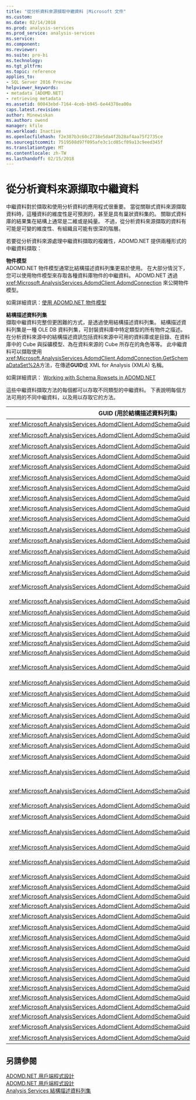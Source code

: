 ```yaml
---
title: "從分析資料來源擷取中繼資料 |Microsoft 文件"
ms.custom: 
ms.date: 02/14/2018
ms.prod: analysis-services
ms.prod_service: analysis-services
ms.service: 
ms.component: 
ms.reviewer: 
ms.suite: pro-bi
ms.technology: 
ms.tgt_pltfrm: 
ms.topic: reference
applies_to:
- SQL Server 2016 Preview
helpviewer_keywords:
- metadata [ADOMD.NET]
- retrieving metadata
ms.assetid: 00043ebd-7164-4ceb-b945-6e44378ea00a
caps.latest.revision: 
author: Minewiskan
ms.author: owend
manager: kfile
ms.workload: Inactive
ms.openlocfilehash: f2e387b3c60c2738e5da4f2b28af4aa75f2735ce
ms.sourcegitcommit: 7519508d97f095afe3c1cd85cf09a13c9eed345f
ms.translationtype: MT
ms.contentlocale: zh-TW
ms.lasthandoff: 02/15/2018
---
```

# <a name="retrieving-metadata-from-an-analytical-data-source"></a>從分析資料來源擷取中繼資料
  中繼資料對於擷取和使用分析資料的應用程式很重要。 當從關聯式資料來源擷取資料時，這種資料的維度性是可預測的，甚至是具有巢狀資料集的。 關聯式資料庫的結果集在結構上通常是二維或是純量。 不過，從分析資料來源擷取的資料有可能是可變的維度性、有組織且可能有很深的階層。  
  
 若要從分析資料來源處理中繼資料擷取的複雜性，ADOMD.NET 提供兩種形式的中繼資料擷取：  
  
 **物件模型**  
 ADOMD.NET 物件模型通常比結構描述資料列集更易於使用。 在大部分情況下，您可以使用物件模型來存取各種資料庫物件的中繼資料。 ADOMD.NET 透過 <xref:Microsoft.AnalysisServices.AdomdClient.AdomdConnection> 來公開物件模型。  
  
 如需詳細資訊：[使用 ADOMD.NET 物件模型](../../analysis-services/multidimensional-models-adomd-net-client/retrieving-metadata-working-with-adomd-net-object-model.md)  
  
 **結構描述資料列集**  
 擷取中繼資料完整但更困難的方式，是透過使用結構描述資料列集。 結構描述資料列集是一種 OLE DB 資料列集，可封裝資料庫中特定類型的所有物件之描述。 在分析資料來源中的結構描述資訊包括資料來源中可用的資料庫或是目錄、在資料庫中的 Cube 與採礦模型、為在資料來源的 Cube 所存在的角色等等。 此中繼資料可以擷取使用<xref:Microsoft.AnalysisServices.AdomdClient.AdomdConnection.GetSchemaDataSet%2A>方法，在傳遞**GUID**或 XML for Analysis (XMLA) 名稱。  
  
 如需詳細資訊： [Working with Schema Rowsets in ADOMD.NET](../../analysis-services/multidimensional-models-adomd-net-client/retrieving-metadata-working-with-schema-rowsets.md)  
  
 這些中繼資料擷取方法的每個都可以存取不同類型的中繼資料。 下表說明每個方法可用的不同中繼資料，以及用以存取它的方法。  
  
|GUID (用於結構描述資料列集)|XMLA 名稱 (用於結構描述資料列集)|ADOMD.NET 物件模型|  
|-------------------------------------|------------------------------------------|----------------------------|  
|<xref:Microsoft.AnalysisServices.AdomdClient.AdomdSchemaGuid.Actions>|[MDSCHEMA_ACTIONS 資料列集](../../analysis-services/schema-rowsets/ole-db-olap/mdschema-actions-rowset.md)||  
|<xref:Microsoft.AnalysisServices.AdomdClient.AdomdSchemaGuid.Catalogs>|[DBSCHEMA_CATALOGS 資料列集](../../analysis-services/schema-rowsets/ole-db/dbschema-catalogs-rowset.md)||  
|<xref:Microsoft.AnalysisServices.AdomdClient.AdomdSchemaGuid.Columns>|[DBSCHEMA_COLUMNS 資料列集](../../analysis-services/schema-rowsets/ole-db/dbschema-columns-rowset.md)||  
|<xref:Microsoft.AnalysisServices.AdomdClient.AdomdSchemaGuid.Connections>|**DISCOVER_CONNECTIONS**||  
|<xref:Microsoft.AnalysisServices.AdomdClient.AdomdSchemaGuid.Cubes>|[MDSCHEMA_CUBES 資料列集](../../analysis-services/schema-rowsets/ole-db-olap/mdschema-cubes-rowset.md)|AdomdConnection.Cubes|  
|<xref:Microsoft.AnalysisServices.AdomdClient.AdomdSchemaGuid.DataSources>|[DISCOVER_DATASOURCES 資料列集](../../analysis-services/schema-rowsets/xml/discover-datasources-rowset.md)||  
|<xref:Microsoft.AnalysisServices.AdomdClient.AdomdSchemaGuid.DBConnections>|**DISCOVER_DB_CONNECTIONS**||  
|<xref:Microsoft.AnalysisServices.AdomdClient.AdomdSchemaGuid.Dimensions>|[MDSCHEMA_DIMENSIONS 資料列集](../../analysis-services/schema-rowsets/ole-db-olap/mdschema-dimensions-rowset.md)|AdomdConnection.Cubes[].Dimensions|  
|<xref:Microsoft.AnalysisServices.AdomdClient.AdomdSchemaGuid.DimensionStat>|**DISCOVER_DIMENSION_STAT**||  
|<xref:Microsoft.AnalysisServices.AdomdClient.AdomdSchemaGuid.Enumerators>|[DISCOVER_ENUMERATORS 資料列集](../../analysis-services/schema-rowsets/xml/discover-enumerators-rowset.md)||  
|<xref:Microsoft.AnalysisServices.AdomdClient.AdomdSchemaGuid.Functions>|[MDSCHEMA_FUNCTIONS 資料列集](../../analysis-services/schema-rowsets/ole-db-olap/mdschema-functions-rowset.md)||  
|<xref:Microsoft.AnalysisServices.AdomdClient.AdomdSchemaGuid.Hierarchies>|[MDSCHEMA_HIERARCHIES 資料列集](../../analysis-services/schema-rowsets/ole-db-olap/mdschema-hierarchies-rowset.md)|AdomdConnection.Cubes[].Dimensions[].Hierarchies|  
|<xref:Microsoft.AnalysisServices.AdomdClient.AdomdSchemaGuid.InputDataSources>|[MDSCHEMA_INPUT_DATASOURCES 資料列集](../../analysis-services/schema-rowsets/ole-db-olap/mdschema-input-datasources-rowset.md)||  
|<xref:Microsoft.AnalysisServices.AdomdClient.AdomdSchemaGuid.Instances>|[DISCOVER_INSTANCES 資料列集](../../analysis-services/schema-rowsets/ole-db-olap/discover-instances-rowset.md)||  
|<xref:Microsoft.AnalysisServices.AdomdClient.AdomdSchemaGuid.Jobs>|**DISCOVER_JOBS**||  
|<xref:Microsoft.AnalysisServices.AdomdClient.AdomdSchemaGuid.Keywords>|[DISCOVER_KEYWORDS 資料列集 &#40; OLE DB for OLAP &#41;](../../analysis-services/schema-rowsets/ole-db-olap/discover-keywords-rowset-ole-db-for-olap.md)||  
|<xref:Microsoft.AnalysisServices.AdomdClient.AdomdSchemaGuid.Kpis>|[MDSCHEMA_KPIS 資料列集](../../analysis-services/schema-rowsets/ole-db-olap/mdschema-kpis-rowset.md)|AdomdConnection.Cubes[].KPIs|  
|<xref:Microsoft.AnalysisServices.AdomdClient.AdomdSchemaGuid.Levels>|[MDSCHEMA_LEVELS 資料列集](../../analysis-services/schema-rowsets/ole-db-olap/mdschema-levels-rowset.md)|AdomdConnection.Cubes[].Dimensions[].Hierarchies[].Levels|  
|<xref:Microsoft.AnalysisServices.AdomdClient.AdomdSchemaGuid.Literals>|[DISCOVER_LITERALS 資料列集](../../analysis-services/schema-rowsets/xml/discover-literals-rowset.md)||  
|<xref:Microsoft.AnalysisServices.AdomdClient.AdomdSchemaGuid.Locations>|**DISCOVER_LOCATIONS**||  
|<xref:Microsoft.AnalysisServices.AdomdClient.AdomdSchemaGuid.Locks>|**DISCOVER_LOCKS**||  
|<xref:Microsoft.AnalysisServices.AdomdClient.AdomdSchemaGuid.MasterKey>|**DISCOVER_MASTER_KEY**||  
|<xref:Microsoft.AnalysisServices.AdomdClient.AdomdSchemaGuid.MeasureGroupDimensions>|[MDSCHEMA_MEASUREGROUP_DIMENSIONS 資料列集](../../analysis-services/schema-rowsets/ole-db-olap/mdschema-measuregroup-dimensions-rowset.md)||  
|<xref:Microsoft.AnalysisServices.AdomdClient.AdomdSchemaGuid.MeasureGroups>|[MDSCHEMA_MEASUREGROUPS 資料列集](../../analysis-services/schema-rowsets/ole-db-olap/mdschema-measuregroups-rowset.md)||  
|<xref:Microsoft.AnalysisServices.AdomdClient.AdomdSchemaGuid.Measures>|[MDSCHEMA_MEASURES 資料列集](../../analysis-services/schema-rowsets/ole-db-olap/mdschema-measures-rowset.md)|AdomdConnection.Cubes[].Measures|  
|<xref:Microsoft.AnalysisServices.AdomdClient.AdomdSchemaGuid.MemberProperties>|[MDSCHEMA_PROPERTIES 資料列集](../../analysis-services/schema-rowsets/ole-db-olap/mdschema-properties-rowset.md)|PropertyCollection 可從大部分的主要 ADOMD.NET 物件取得。|  
|<xref:Microsoft.AnalysisServices.AdomdClient.AdomdSchemaGuid.Members>|[MDSCHEMA_MEMBERS 資料列集](../../analysis-services/schema-rowsets/ole-db-olap/mdschema-members-rowset.md)|AdomdConnection.Cubes[].Dimensions[].Hierarchies[].Levels[].GetMembers()|  
|<xref:Microsoft.AnalysisServices.AdomdClient.AdomdSchemaGuid.MemoryGrant>|**DISCOVER_MEMORYGRANT**||  
|<xref:Microsoft.AnalysisServices.AdomdClient.AdomdSchemaGuid.MemoryUsage>|**DISCOVER_MEMORYUSAGE**||  
|<xref:Microsoft.AnalysisServices.AdomdClient.AdomdSchemaGuid.MiningColumns>|[DMSCHEMA_MINING_COLUMNS 資料列集](../../analysis-services/schema-rowsets/data-mining/dmschema-mining-columns-rowset.md)|AdomdConnection.MiningModels[].MiningModelColumns|  
|<xref:Microsoft.AnalysisServices.AdomdClient.AdomdSchemaGuid.MiningFunctions>|[DMSCHEMA_MINING_FUNCTIONS 資料列集](../../analysis-services/schema-rowsets/data-mining/dmschema-mining-functions-rowset.md)||  
|<xref:Microsoft.AnalysisServices.AdomdClient.AdomdSchemaGuid.MiningModelContent>|[DMSCHEMA_MINING_MODEL_CONTENT 資料列集](../../analysis-services/schema-rowsets/data-mining/dmschema-mining-model-content-rowset.md)|AdomdConnection.MiningModels[].MiningContentNodes|  
|<xref:Microsoft.AnalysisServices.AdomdClient.AdomdSchemaGuid.MiningModelContentPmml>|[DMSCHEMA_MINING_MODEL_CONTENT_PMML 資料列集](../../analysis-services/schema-rowsets/data-mining/dmschema-mining-model-content-pmml-rowset.md)||  
|<xref:Microsoft.AnalysisServices.AdomdClient.AdomdSchemaGuid.MiningModels>|[DMSCHEMA_MINING_MODELS 資料列集](../../analysis-services/schema-rowsets/data-mining/dmschema-mining-models-rowset.md)|AdomdConnection.MiningModels|  
|<xref:Microsoft.AnalysisServices.AdomdClient.AdomdSchemaGuid.MiningModelXml>|[DMSCHEMA_MINING_MODEL_XML 資料列集](../../analysis-services/schema-rowsets/data-mining/dmschema-mining-model-xml-rowset.md)||  
|<xref:Microsoft.AnalysisServices.AdomdClient.AdomdSchemaGuid.MiningServiceParameters>|[DMSCHEMA_MINING_SERVICE_PARAMETERS 資料列集](../../analysis-services/schema-rowsets/data-mining/dmschema-mining-service-parameters-rowset.md)|AdomdConnection.MiningServices[].MiningServiceParameters|  
|<xref:Microsoft.AnalysisServices.AdomdClient.AdomdSchemaGuid.MiningServices>|[DMSCHEMA_MINING_SERVICES 資料列集](../../analysis-services/schema-rowsets/data-mining/dmschema-mining-services-rowset.md)|AdomdConnection.MiningServices|  
|<xref:Microsoft.AnalysisServices.AdomdClient.AdomdSchemaGuid.MiningStructureColumns>|[DMSCHEMA_MINING_STRUCTURE_COLUMNS 資料列集](../../analysis-services/schema-rowsets/data-mining/dmschema-mining-structure-columns-rowset.md)|AdomdConnection.MiningStructures[].MiningStructureColumns|  
|<xref:Microsoft.AnalysisServices.AdomdClient.AdomdSchemaGuid.MiningStructures>|[DMSCHEMA_MINING_STRUCTURES 資料列集](../../analysis-services/schema-rowsets/data-mining/dmschema-mining-structures-rowset.md)|AdomdConnection.MiningStructures|  
|<xref:Microsoft.AnalysisServices.AdomdClient.AdomdSchemaGuid.PartitionDimensionStat>|**DISCOVER_PARTITION_DIMENSION_STAT**||  
|<xref:Microsoft.AnalysisServices.AdomdClient.AdomdSchemaGuid.PartitionStat>|**DISCOVER_PARTITION_STAT**||  
|<xref:Microsoft.AnalysisServices.AdomdClient.AdomdSchemaGuid.PerformanceCounters>|**DISCOVER_PERFORMANCE_COUNTERS**||  
|<xref:Microsoft.AnalysisServices.AdomdClient.AdomdSchemaGuid.ProviderTypes>|[DBSCHEMA_PROVIDER_TYPES 資料列集](../../analysis-services/schema-rowsets/ole-db/dbschema-provider-types-rowset.md)||  
|<xref:Microsoft.AnalysisServices.AdomdClient.AdomdSchemaGuid.SchemaRowsets>|[DISCOVER_SCHEMA_ROWSETS 資料列集](../../analysis-services/schema-rowsets/xml/discover-schema-rowsets-rowset.md)||  
|<xref:Microsoft.AnalysisServices.AdomdClient.AdomdSchemaGuid.Sessions>|**DISCOVER_SESSIONS**||  
|<xref:Microsoft.AnalysisServices.AdomdClient.AdomdSchemaGuid.Sets>|[MDSCHEMA_SETS 資料列集](../../analysis-services/schema-rowsets/ole-db-olap/mdschema-sets-rowset.md)|AdomdConnection.Cubes[].NamedSets|  
|<xref:Microsoft.AnalysisServices.AdomdClient.AdomdSchemaGuid.Tables>|[DBSCHEMA_TABLES 資料列集](../../analysis-services/schema-rowsets/ole-db/dbschema-tables-rowset.md)||  
|<xref:Microsoft.AnalysisServices.AdomdClient.AdomdSchemaGuid.TablesInfo>|**DBSCHEMA_TABLES_INFO**||  
|<xref:Microsoft.AnalysisServices.AdomdClient.AdomdSchemaGuid.TraceColumns>|**DISCOVER_TRACE_COLUMNS**||  
|<xref:Microsoft.AnalysisServices.AdomdClient.AdomdSchemaGuid.TraceDefinitionProviderInfo>|**DISCOVER_TRACE_DEFINITION_PROVIDERINFO**||  
|<xref:Microsoft.AnalysisServices.AdomdClient.AdomdSchemaGuid.TraceEventCategories>|**DISCOVER_TRACE_EVENT_CATEGORIES**||  
|<xref:Microsoft.AnalysisServices.AdomdClient.AdomdSchemaGuid.Traces>|**DISCOVER_TRACES**||  
|<xref:Microsoft.AnalysisServices.AdomdClient.AdomdSchemaGuid.Transactions>|**DISCOVER_TRANSACTIONS**||  
|<xref:Microsoft.AnalysisServices.AdomdClient.AdomdSchemaGuid.XmlaProperties>|[DISCOVER_PROPERTIES 資料列集](../../analysis-services/schema-rowsets/xml/discover-properties-rowset.md)||  
|<xref:Microsoft.AnalysisServices.AdomdClient.AdomdSchemaGuid.XmlMetadata>|[DISCOVER_XML_METADATA 資料列集](../../analysis-services/schema-rowsets/xml/discover-xml-metadata-rowset.md)||  
  
## <a name="see-also"></a>另請參閱  
 [ADOMD.NET 用戶端程式設計](../../analysis-services/multidimensional-models-adomd-net-client/adomd-net-client-programming.md)   
 [ADOMD.NET 用戶端程式設計](../../analysis-services/multidimensional-models-adomd-net-client/adomd-net-client-programming.md)   
 [Analysis Services 結構描述資料列集](../../analysis-services/schema-rowsets/analysis-services-schema-rowsets.md)  
  
  
